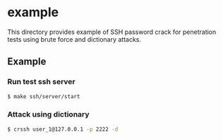 # example

This directory provides example of SSH password crack for penetration tests using brute force and dictionary attacks.

## Example

### Run test ssh server

```zsh
$ make ssh/server/start
```

### Attack using dictionary

```zsh
$ crssh user_1@127.0.0.1 -p 2222 -d
```
